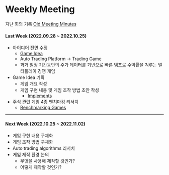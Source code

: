 # Weekly Meeting

지난 회의 기록
[Old Meeting Minutes](Doc/Old_Meeting_Minutes.md)

#### Last Week (2022.09.28 ~ 2022.10.25)

- 아이디어 전면 수정
  + [Game Idea](Doc/Game_Idea.md)
  + Auto Trading Platform &rarr; Trading Game
  + 과거 일정 기간동안의 주가 데이터를 기반으로 빠른 템포로 수익률을 겨루는 멀티플레이 경쟁 게임
- Game Idea 기획
  + 게임 개요 작성
  + 게임 구현 내용 및 게임 조작 방법 초안 작성
    * [Implements](Doc/Implements.md)
- 주식 관련 게임 4종 벤치마킹 리서치
  - [Benchmarking Games](Doc/Benchmarks.md)

---


#### Next Week (2022.10.25 ~ 2022.11.02)

- 게임 구현 내용 구체화
- 게임 조작 방법 구체화
- Auto trading algorithms 리서치
- 게임 제작 환경 논의
  + 무엇을 사용해 제작할 것인가?
  + 어떻게 제작할 것인가?
  
